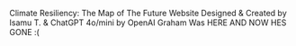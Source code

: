 Climate Resiliency: The Map of The Future Website Designed & Created by Isamu T. & ChatGPT 4o/mini by OpenAI
Graham Was HERE AND NOW HES GONE :(
